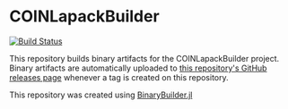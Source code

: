 # COINLapackBuilder

[![Build Status](https://travis-ci.org/JuliaOpt/COINLapackBuilder.svg?branch=master)](https://travis-ci.org/JuliaOpt/COINLapackBuilder)

This repository builds binary artifacts for the COINLapackBuilder project. Binary artifacts are automatically uploaded to
[this repository's GitHub releases page](https://github.com/JuliaOpt/COINLapackBuilder/releases) whenever a tag is created
on this repository.

This repository was created using [BinaryBuilder.jl](https://github.com/JuliaPackaging/BinaryBuilder.jl)
